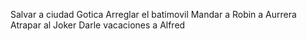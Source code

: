 Salvar a ciudad Gotica
Arreglar el batimovil 
Mandar a Robin a Aurrera
Atrapar al Joker
Darle vacaciones a Alfred